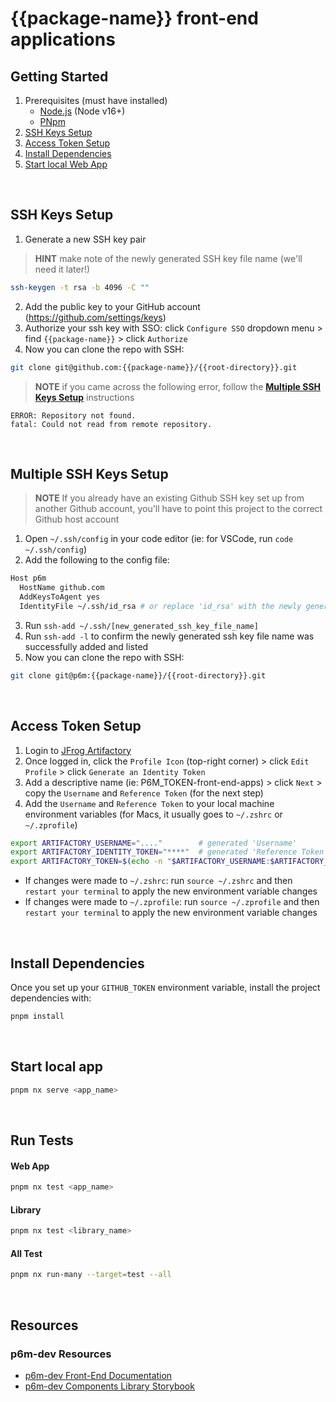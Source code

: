 # {{package-name}} front-end applications

## **Getting Started**
1. Prerequisites (must have installed)
   - [Node.js](https://nodejs.org/en/) (Node v16+)
   - [PNpm](https://pnpm.js.org/en/installation)
2. [SSH Keys Setup](#ssh-keys-setup)
3. [Access Token Setup](#access-token-setup)
4. [Install Dependencies](#install-dependencies)
5. [Start local Web App](#start-local-web-app)

&nbsp;
## **SSH Keys Setup**
1. Generate a new SSH key pair 
> __HINT__ make note of the newly generated SSH key file name (we'll need it later!)
```bash
ssh-keygen -t rsa -b 4096 -C ""
```
2. Add the public key to your GitHub account (https://github.com/settings/keys)
3. Authorize your ssh key with SSO: click `Configure SSO` dropdown menu > find `{{package-name}}` > click `Authorize`
4. Now you can clone the repo with SSH:
```bash
git clone git@github.com:{{package-name}}/{{root-directory}}.git
```
> __NOTE__ if you came across the following error, follow the [**Multiple SSH Keys Setup**](#multiple-ssh-keys-setup) instructions
```
ERROR: Repository not found. 
fatal: Could not read from remote repository.
```
&nbsp;

## **Multiple SSH Keys Setup**
> __NOTE__ If you already have an existing Github SSH key set up from another Github account, you'll have to point this project to the correct Github host account
1. Open `~/.ssh/config` in your code editor (ie: for VSCode, run `code ~/.ssh/config`)
2. Add the following to the config file:
```bash
Host p6m
  HostName github.com
  AddKeysToAgent yes
  IdentityFile ~/.ssh/id_rsa # or replace 'id_rsa' with the newly generated ssh key file name from earlier
```
3. Run `ssh-add ~/.ssh/[new_generated_ssh_key_file_name]` 
4. Run `ssh-add -l` to confirm the newly generated ssh key file name was successfully added and listed
5. Now you can clone the repo with SSH:
```bash
git clone git@p6m:{{package-name}}/{{root-directory}}.git
```
&nbsp;

## **Access Token Setup**
1. Login to [JFrog Artifactory](https://p6m-dev.jfrog.io/)
2. Once logged in, click the `Profile Icon` (top-right corner) > click `Edit Profile` > click `Generate an Identity Token`
3. Add a descriptive name (ie: P6M_TOKEN-front-end-apps) > click `Next` > copy the `Username` and `Reference Token` (for the next step)
4. Add the `Username` and `Reference Token` to your local machine environment variables (for Macs, it usually goes to `~/.zshrc` or `~/.zprofile`)
```bash
export ARTIFACTORY_USERNAME="...."        # generated 'Username'
export ARTIFACTORY_IDENTITY_TOKEN="****"  # generated 'Reference Token'
export ARTIFACTORY_TOKEN=$(echo -n "$ARTIFACTORY_USERNAME:$ARTIFACTORY_IDENTITY_TOKEN" | base64)
```
   - If changes were made to `~/.zshrc`: run `source ~/.zshrc` and then `restart your terminal` to apply the new environment variable changes
   - If changes were made to `~/.zprofile`: run `source ~/.zprofile` and then `restart your terminal` to apply the new environment variable changes

&nbsp;
## **Install Dependencies**
Once you set up your `GITHUB_TOKEN` environment variable, install the project dependencies with:
```bash
pnpm install
```
&nbsp;

## **Start local app**
```bash
pnpm nx serve <app_name>
```
&nbsp;

## **Run Tests**
#### Web App
```bash
pnpm nx test <app_name>
```
#### Library
```bash
pnpm nx test <library_name>
```
#### All Test
```bash
pnpm nx run-many --target=test --all
```
&nbsp;
## Resources
### p6m-dev Resources
- [p6m-dev Front-End Documentation](https://front-end.docs.platform.p6m.dev)
- [p6m-dev Components Library Storybook](https://front-end.docs.platform.p6m.dev/component-library/index.html)
&nbsp;
